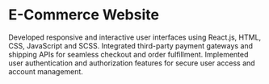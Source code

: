 # E-Commerce Website
Developed responsive and interactive user interfaces using React.js, HTML, CSS, JavaScript and SCSS.
Integrated third-party payment gateways and shipping APIs for seamless checkout and order fulfillment.
Implemented user authentication and authorization features for secure user access and account management.
